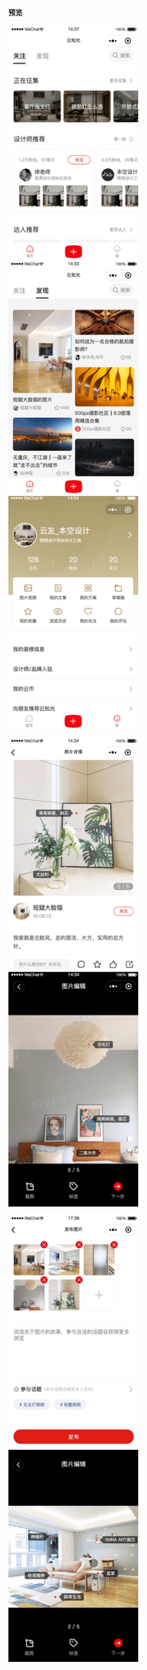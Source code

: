 #### 预览

<img src="./preview/001.png" width="260" alt="001" /> <img src="./preview/002.png" width="260" alt="002" /> <img src="./preview/003.png" width="260" alt="003" />

<img src="./preview/004.png" width="260" alt="004" /> <img src="./preview/005.png" width="260" alt="005" />

<img src="./preview/000.gif" width="260" alt="000.gif" /> <img src="./preview/001.gif" width="260" alt="001.gif" />
